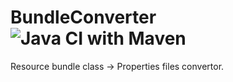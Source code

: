 # BundleConverter  ![Java CI with Maven](https://github.com/tdakkota/BundleConverter/workflows/Java%20CI%20with%20Maven/badge.svg)
Resource bundle class -> Properties files convertor.
